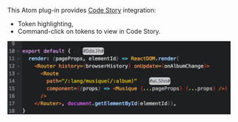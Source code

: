 This Atom plug-in provides [Code Story](http://codestoryapp.com) integration:

- Token highlighting,
- Command-click on tokens to view in Code Story.


![A screenshot](https://raw.githubusercontent.com/dperetti/atom-codestory/master/Atom%20Code%20Story%20plug-in.codestory/data/fb020250-0715-11e7-94be-f9b7f5eb273a.png)
